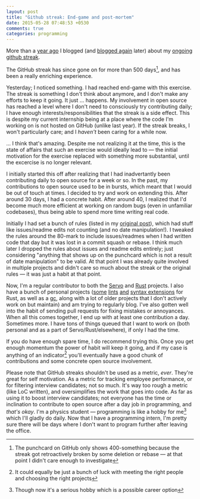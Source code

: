 ```yaml
---
layout: post
title: "Github streak: End-game and post-mortem"
date: 2015-05-28 07:48:53 +0530
comments: true
categories: programming
---
```


More than a [year ago][fifty] I blogged (and [blogged again][fifty-more] later) about my
[ongoing github streak][manishearth].

The GitHub streak has since gone on for more than 500 days[^1], and has been a really enriching experience.

Yesterday; I noticed something. I had reached end-game with this exercise. The streak is something I don't think about anymore,
and I don't make any efforts to keep it going. It just ... happens. My involvement in open source has reached a level where
I don't need to consciously try contributing daily; I have enough interests/responsibilities that the streak is a side effect. This is despite
my current internship being at a place where the code I'm working on is not hosted on GitHub (unlike last year). If the streak breaks, I won't
particularly care; and I _haven't_ been caring for a while now.


... I think that's amazing. Despite me not realizing it at the time, this is the state of affairs that such an exercise would ideally
lead to &mdash; the initial motivation for the exercise replaced with something more substantial, until the excercise is no longer relevant.

I initially started this off after realizing that I had inadvertantly been contributing daily to open source for a week or so. In the past, my
contributions to open source used to be in bursts, which meant that I would be out of touch at times. I decided to try and work on extending this.
After around 30 days, I had a concrete habit. After around 40, I realized that I'd become much more efficient at working on random bugs (even in unfamiliar codebases),
thus being able to spend more time writing real code.

Initially I had set a bunch of rules (listed in my [original post][fifty]), which had stuff like issues/readme edits not counting (and no date manipulation!). I tweaked the rules around the 80-mark
to include issues/readmes when I had written code that day but it was lost in a commit squash or rebase. I think much later I dropped the rules about issues and readme edits entirely;
just considering "anything that shows up on the punchcard which is not a result of date manipulation" to be valid. At that point I was already quite involved in multiple projects
and didn't care so much about the streak or the original rules &mdash; it was just a habit at that point.

Now, I'm a regular contributor to both the [Servo][servo] and [Rust][rust] projects. I also have a bunch of personal projects ([some][clippy] [lints][tenacious] [and][extensible] [syntax extensions][adorn] for Rust, as well as a [gc][gc], along with a lot of older projects that I don't actively work on but maintain) and am trying to regularly blog. I've
also gotten well into the habit of sending pull requests for fixing mistakes or annoyances. When all this comes together, I end up with at least one contribution a day. Sometimes more.
I have tons of things queued that I want to work on (both personal and as a part of Servo/Rust/elsewhere), if only I had the time.

If you do have enough spare time, I do recommend trying this. Once you get enough momentum the power of habit will keep it going, and if
my case is anything of an indicator[^3] you'll eventually have a good chunk of contributions and some concrete open source involvement.

Please note that GitHub streaks shouldn't be used as a metric, _ever_. They're great for self motivation. As a metric for tracking employee performance,
or for filtering interview candidates; not so much. It's way too rough a metric (like LoC written), and oversimplifies the work that goes into code.
As far as using it to boost interview candidates; not everyone has the time or inclination to contribute to open source after a day job in programming,
and _that's okay_. I'm a physics student &mdash; programming is like a hobby for me[^4] which I'll gladly do daily. Now that I have a programming intern,
I'm pretty sure there will be days where I don't want to program further after leaving the office.

[^1]: The punchcard on GitHub only shows 400-something because the streak got retroactively broken by some deletion or rebase &mdash; at that point I didn't care enough to investigate
[^3]: It could equally be just a bunch of luck with meeting the right people and choosing the right projects
[^4]: Though now it's a serious hobby which is a possible career option

[fifty]: http://inpursuitoflaziness.blogspot.in/2014/02/50-shades-of-green.html
[fifty-more]: http://inpursuitoflaziness.blogspot.in/2014/04/50-more-shades-of-green.html
[manishearth]: https://github.com/Manishearth
[servo]: https://github.com/servo/servo
[rust]: https://github.com/rust-lang/rust
[clippy]: https://github.com/Manishearth/rust-clippy
[extensible]: https://github.com/Manishearth/rust-extensible
[tenacious]: https://github.com/Manishearth/rust-tenacious
[adorn]: https://github.com/Manishearth/rust-adorn
[gc]: https://github.com/Manishearth/rust-gc/
